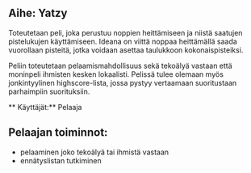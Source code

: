 ## Aihe: Yatzy

Toteutetaan peli, joka perustuu noppien heittämiseen ja niistä saatujen pistelukujen käyttämiseen. Ideana on viittä noppaa heittämällä saada vuorollaan pisteitä, jotka voidaan asettaa taulukkoon kokonaispisteiksi.

Peliin toteutetaan pelaamismahdollisuus sekä tekoälyä vastaan että moninpeli ihmisten kesken lokaalisti. Pelissä tulee olemaan myös jonkintyylinen highscore-lista, jossa pystyy vertaamaan suoritustaan parhaimpiin suorituksiin.

** Käyttäjät:** Pelaaja 

## Pelaajan toiminnot:
* pelaaminen joko tekoälyä tai ihmistä vastaan
* ennätyslistan tutkiminen
